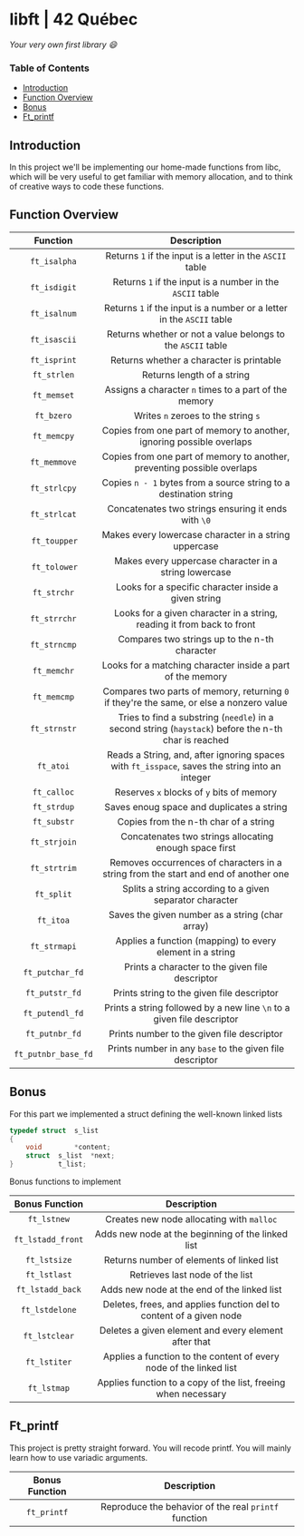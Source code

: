 # libft | 42 Québec
*Your very own first library :smile:*

### Table of Contents
* [Introduction](#introduction)
* [Function Overview](#function-overview)
* [Bonus](#bonus)
* [Ft_printf](#ft_printf)

## Introduction
In this project we'll be implementing our home-made functions from libc, which will be very useful to get familiar with memory allocation, and to think of creative ways to code these functions.

## Function Overview

| Function | Description |
| :------: | :---------: |
| ``ft_isalpha`` | Returns ``1`` if the input is a letter in the ``ASCII`` table |
| ``ft_isdigit`` | Returns ``1`` if the input is a number in the ``ASCII`` table |
| ``ft_isalnum`` | Returns ``1`` if the input is a number or a letter in the ``ASCII`` table |
| ``ft_isascii`` | Returns whether or not a value belongs to the ``ASCII`` table |
| ``ft_isprint`` | Returns whether a character is printable |
| ``ft_strlen`` | Returns length of a string |
| ``ft_memset`` | Assigns a character ``n`` times to a part of the memory |
| ``ft_bzero`` | Writes ``n`` zeroes to the string ``s`` |
| ``ft_memcpy`` | Copies from one part of memory to another, ignoring possible overlaps |
| ``ft_memmove`` | Copies from one part of memory to another, preventing possible overlaps |
| ``ft_strlcpy`` | Copies ``n - 1`` bytes from a source string to a destination string |
| ``ft_strlcat`` | Concatenates two strings ensuring it ends with ``\0`` |
| ``ft_toupper`` | Makes every lowercase character in a string uppercase |
| ``ft_tolower`` | Makes every uppercase character in a string lowercase |
| ``ft_strchr`` | Looks for a specific character inside a given string |
| ``ft_strrchr`` | Looks for a given character in a string, reading it from back to front |
| ``ft_strncmp`` | Compares two strings up to the n-th character |
| ``ft_memchr`` | Looks for a matching character inside a part of the memory |
| ``ft_memcmp`` | Compares two parts of memory, returning ``0`` if they're the same, or else a nonzero value |
| ``ft_strnstr`` | Tries to find a substring (``needle``) in a second string (``haystack``) before the n-th char is reached |
| ``ft_atoi`` | Reads a String, and, after ignoring spaces with ``ft_isspace``, saves the string into an integer |
| ``ft_calloc`` | Reserves ``x`` blocks of ``y`` bits of memory |
| ``ft_strdup`` | Saves enoug space and duplicates a string |
| ``ft_substr`` | Copies from the n-th char of a string |
| ``ft_strjoin`` | Concatenates two strings allocating enough space first |
| ``ft_strtrim`` | Removes occurrences of characters in a string from the start and end of another one |
| ``ft_split`` | Splits a string according to a given separator character |
| ``ft_itoa`` | Saves the given number as a string (char array) |
| ``ft_strmapi`` | Applies a function (mapping) to every element in a string |
| ``ft_putchar_fd`` | Prints a character to the given file descriptor |
| ``ft_putstr_fd`` | Prints string to the given file descriptor |
| ``ft_putendl_fd`` | Prints a string followed by a new line ``\n`` to a given file descriptor |
| ``ft_putnbr_fd`` | Prints number to the given file descriptor |
| ``ft_putnbr_base_fd`` | Prints number in any ``base`` to the given file descriptor |

## Bonus
For this part we implemented a struct defining the well-known linked lists
```C
typedef	struct	s_list
{
	void		*content;
	struct	s_list	*next;
}			t_list;
```

Bonus functions to implement

| Bonus Function | Description |
| :------------: | :---------: |
| ``ft_lstnew`` | Creates new node allocating with ``malloc`` |
| ``ft_lstadd_front`` | Adds new node at the beginning of the linked list |
| ``ft_lstsize`` | Returns number of elements of linked list |
| ``ft_lstlast`` | Retrieves last node of the list |
| ``ft_lstadd_back`` | Adds new node at the end of the linked list |
| ``ft_lstdelone`` | Deletes, frees, and applies function del to content of a given node |
| ``ft_lstclear`` | Deletes a given element and every element after that |
| ``ft_lstiter`` | Applies a function to the content of every node of the linked list |
| ``ft_lstmap`` | Applies function to a copy of the list, freeing when necessary |


## Ft_printf
This project is pretty straight forward. You will recode printf. You will mainly learn how to use variadic arguments.

| Bonus Function | Description |
| :------------: | :---------: |
| ``ft_printf`` | Reproduce the behavior of the real ``printf`` function |

